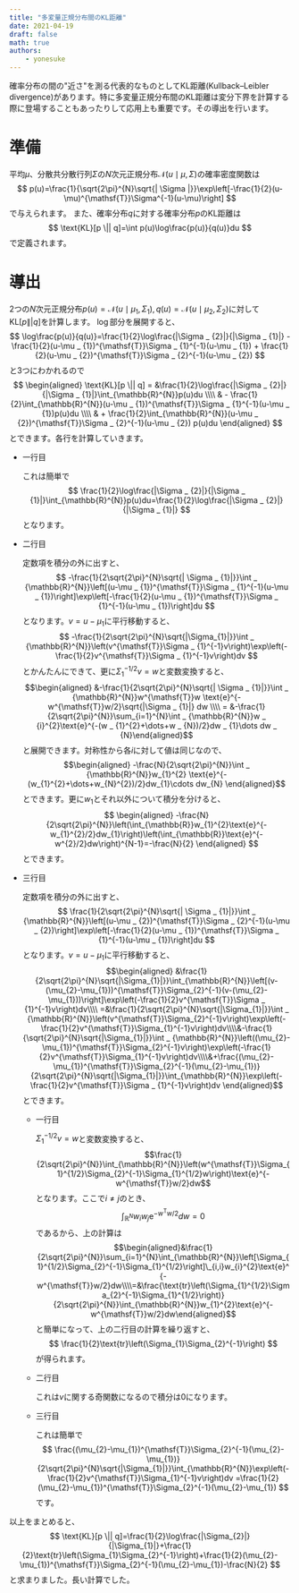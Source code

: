 ```yaml
---
title: "多変量正規分布間のKL距離"
date: 2021-04-19
draft: false
math: true
authors:
    - yonesuke
---
```


確率分布の間の"近さ"を測る代表的なものとしてKL距離(Kullback–Leibler divergence)があります。特に多変量正規分布間のKL距離は変分下界を計算する際に登場することもあったりして応用上も重要です。その導出を行います。

<!-- more -->

# 準備
平均$\mu$、分散共分散行列$\Sigma$の$N$次元正規分布$\mathcal{N}(u\mid\mu,\Sigma)$の確率密度関数は
$$
p(u)=\frac{1}{\sqrt{2\pi}^{N}\sqrt{| \Sigma |}}\exp\left[-\frac{1}{2}(u-\mu)^{\mathsf{T}}\Sigma^{-1}(u-\mu)\right]
$$
で与えられます。
また、確率分布$q$に対する確率分布$p$のKL距離は
$$
\text{KL}[p \|| q]=\int p(u)\log\frac{p(u)}{q(u)}du
$$
で定義されます。

# 導出
2つの$N$次元正規分布$p(u)=\mathcal{N}(u \mid \mu _ {1},\Sigma _ {1}),q(u)=\mathcal{N}(u \mid \mu _ {2},\Sigma _ {2})$に対して$\text{KL}[p \|| q]$を計算します。
$\log$部分を展開すると、
$$
\log\frac{p(u)}{q(u)}=\frac{1}{2}\log\frac{|\Sigma _ {2}|}{|\Sigma _ {1}|} -\frac{1}{2}(u-\mu _ {1})^{\mathsf{T}}\Sigma _ {1}^{-1}(u-\mu _ {1}) + \frac{1}{2}(u-\mu _ {2})^{\mathsf{T}}\Sigma _ {2}^{-1}(u-\mu _ {2})
$$
と3つにわかれるので
$$ \begin{aligned} \text{KL}[p \|| q] = &\frac{1}{2}\log\frac{|\Sigma _ {2}|}{|\Sigma _ {1}|}\int_{\mathbb{R}^{N}}p(u)du \\\\ & - \frac{1}{2}\int_{\mathbb{R}^{N}}(u-\mu _ {1})^{\mathsf{T}}\Sigma _ {1}^{-1}(u-\mu _ {1})p(u)du \\\\ & + \frac{1}{2}\int_{\mathbb{R}^{N}}(u-\mu _ {2})^{\mathsf{T}}\Sigma _ {2}^{-1}(u-\mu _ {2}) p(u)du \end{aligned} $$
とできます。各行を計算していきます。
- 一行目

    これは簡単で
    $$
    \frac{1}{2}\log\frac{|\Sigma _ {2}|}{|\Sigma _ {1}|}\int_{\mathbb{R}^{N}}p(u)du=\frac{1}{2}\log\frac{|\Sigma _ {2}|}{|\Sigma _ {1}|}
    $$
    となります。

- 二行目

    定数項を積分の外に出すと、
    $$
    -\frac{1}{2\sqrt{2\pi}^{N}\sqrt{| \Sigma _ {1}|}}\int _ {\mathbb{R}^{N}}\left[(u-\mu _ {1})^{\mathsf{T}}\Sigma _ {1}^{-1}(u-\mu _ {1})\right]\exp\left[-\frac{1}{2}(u-\mu _ {1})^{\mathsf{T}}\Sigma _ {1}^{-1}(u-\mu _ {1})\right]du
    $$
    となります。$v=u-\mu _ {1}$に平行移動すると、
    $$
    -\frac{1}{2\sqrt{2\pi}^{N}\sqrt{|\Sigma_{1}|}}\int _ {\mathbb{R}^{N}}\left(v^{\mathsf{T}}\Sigma _ {1}^{-1}v\right)\exp\left(-\frac{1}{2}v^{\mathsf{T}}\Sigma _ {1}^{-1}v\right)dv
    $$
    とかんたんにできて、更に$\Sigma _ {1}^{-1/2}v=w$と変数変換すると、
    $$\begin{aligned} &-\frac{1}{2\sqrt{2\pi}^{N}\sqrt{| \Sigma _ {1}|}}\int _ {\mathbb{R}^{N}}w^{\mathsf{T}}w \text{e}^{-w^{\mathsf{T}}w/2}\sqrt{|\Sigma _ {1}|} dw \\\\ = &-\frac{1}{2\sqrt{2\pi}^{N}}\sum_{i=1}^{N}\int _ {\mathbb{R}^{N}}w _ {i}^{2}\text{e}^{-(w _ {1}^{2}+\dots+w _ {N})/2}dw _ {1}\dots dw _ {N}\end{aligned}$$
    と展開できます。対称性から各$i$に対して値は同じなので、
    $$\begin{aligned} -\frac{N}{2\sqrt{2\pi}^{N}}\int _ {\mathbb{R}^{N}}w_{1}^{2} \text{e}^{-(w_{1}^{2}+\dots+w_{N}^{2})/2}dw_{1}\cdots dw_{N} \end{aligned}$$
    とできます。更に$w_{1}$とそれ以外について積分を分けると、
    $$
    \begin{aligned}
    -\frac{N}{2\sqrt{2\pi}^{N}}\left(\int_{\mathbb{R}}w_{1}^{2}\text{e}^{-w_{1}^{2}/2}dw_{1}\right)\left(\int_{\mathbb{R}}\text{e}^{-w^{2}/2}dw\right)^{N-1}=-\frac{N}{2}
    \end{aligned}
    $$
    とできます。

- 三行目

    定数項を積分の外に出すと、
    $$
    \frac{1}{2\sqrt{2\pi}^{N}\sqrt{| \Sigma _ {1}|}}\int _ {\mathbb{R}^{N}}\left[(u-\mu _ {2})^{\mathsf{T}}\Sigma _ {2}^{-1}(u-\mu _ {2})\right]\exp\left[-\frac{1}{2}(u-\mu _ {1})^{\mathsf{T}}\Sigma _ {1}^{-1}(u-\mu _ {1})\right]du
    $$
    となります。$v=u-\mu_{1}$に平行移動すると、
    $$\begin{aligned} &\frac{1}{2\sqrt{2\pi}^{N}\sqrt{|\Sigma_{1}|}}\int_{\mathbb{R}^{N}}\left[(v-(\mu_{2}-\mu_{1}))^{\mathsf{T}}\Sigma_{2}^{-1}(v-(\mu_{2}-\mu_{1}))\right]\exp\left(-\frac{1}{2}v^{\mathsf{T}}\Sigma _ {1}^{-1}v\right)dv\\\\ =&\frac{1}{2\sqrt{2\pi}^{N}\sqrt{|\Sigma_{1}|}}\int _ {\mathbb{R}^{N}}\left(v^{\mathsf{T}}\Sigma_{2}^{-1}v\right)\exp\left(-\frac{1}{2}v^{\mathsf{T}}\Sigma_{1}^{-1}v\right)dv\\\\&-\frac{1}{\sqrt{2\pi}^{N}\sqrt{|\Sigma_{1}|}}\int _ {\mathbb{R}^{N}}\left((\mu_{2}-\mu_{1})^{\mathsf{T}}\Sigma_{2}^{-1}v\right)\exp\left(-\frac{1}{2}v^{\mathsf{T}}\Sigma_{1}^{-1}v\right)dv\\\\&+\frac{(\mu_{2}-\mu_{1})^{\mathsf{T}}\Sigma_{2}^{-1}(\mu_{2}-\mu_{1})}{2\sqrt{2\pi}^{N}\sqrt{|\Sigma_{1}|}}\int_{\mathbb{R}^{N}}\exp\left(-\frac{1}{2}v^{\mathsf{T}}\Sigma _ {1}^{-1}v\right)dv \end{aligned}$$
    とできます。
    - 一行目

        $\Sigma _ {1}^{-1/2}v=w$と変数変換すると、
        $$\frac{1}{2\sqrt{2\pi}^{N}}\int_{\mathbb{R}^{N}}\left(w^{\mathsf{T}}\Sigma_{1}^{1/2}\Sigma_{2}^{-1}\Sigma_{1}^{1/2}w\right)\text{e}^{-w^{\mathsf{T}}w/2}dw$$
        となります。ここで$i\ne j$のとき、
        $$
        \int_{\mathbb{R}^{N}}w_{i}w_{j}\text{e}^{-w^{\mathsf{T}}w/2}dw=0
        $$
        であるから、上の計算は
        $$\begin{aligned}&\frac{1}{2\sqrt{2\pi}^{N}}\sum_{i=1}^{N}\int_{\mathbb{R}^{N}}\left[\Sigma_{1}^{1/2}\Sigma_{2}^{-1}\Sigma_{1}^{1/2}\right]\_{i,i}w_{i}^{2}\text{e}^{-w^{\mathsf{T}}w/2}dw\\\\=&\frac{\text{tr}\left(\Sigma_{1}^{1/2}\Sigma_{2}^{-1}\Sigma_{1}^{1/2}\right)}{2\sqrt{2\pi}^{N}}\int_{\mathbb{R}^{N}}w_{1}^{2}\text{e}^{-w^{\mathsf{T}}w/2}dw\end{aligned}$$
        と簡単になって、上の二行目の計算を繰り返すと、
        $$
        \frac{1}{2}\text{tr}\left(\Sigma_{1}\Sigma_{2}^{-1}\right)
        $$
        が得られます。

    - 二行目

        これは$v$に関する奇関数になるので積分は$0$になります。

    - 三行目

        これは簡単で
        $$
        \frac{(\mu_{2}-\mu_{1})^{\mathsf{T}}\Sigma_{2}^{-1}(\mu_{2}-\mu_{1})}{2\sqrt{2\pi}^{N}\sqrt{|\Sigma_{1}|}}\int_{\mathbb{R}^{N}}\exp\left(-\frac{1}{2}v^{\mathsf{T}}\Sigma_{1}^{-1}v\right)dv
        =\frac{1}{2}(\mu_{2}-\mu_{1})^{\mathsf{T}}\Sigma_{2}^{-1}(\mu_{2}-\mu_{1})
        $$
        です。

以上をまとめると、
$$
\text{KL}[p \|| q]=\frac{1}{2}\log\frac{|\Sigma_{2}|}{|\Sigma_{1}|}+\frac{1}{2}\text{tr}\left(\Sigma_{1}\Sigma_{2}^{-1}\right)+\frac{1}{2}(\mu_{2}-\mu_{1})^{\mathsf{T}}\Sigma_{2}^{-1}(\mu_{2}-\mu_{1})-\frac{N}{2}
$$
と求まりました。長い計算でした。
